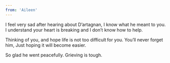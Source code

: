 ```yaml
---
from: 'Aileen'
---
```


I feel very sad after hearing about D’artagnan, I know what he meant to you.  I understand your heart is breaking and I don’t know how to help. 

Thinking of you, and hope life is not too difficult for you. You’ll never forget him, Just hoping it will become easier. 

So glad he went peacefully. Grieving is tough.